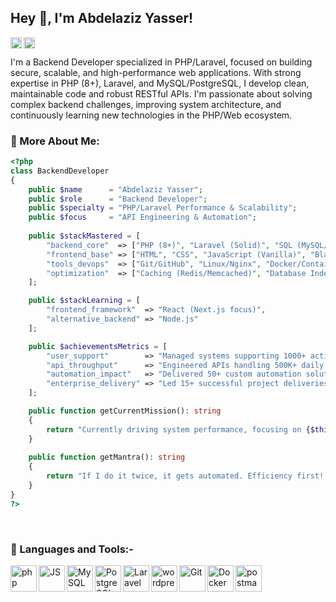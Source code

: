 ## Hey 👋, I'm Abdelaziz Yasser!

<a href='https://www.linkedin.com/in/abdelaziz-yasser/'><img align='left' alt="linkedin" src="https://upload.wikimedia.org/wikipedia/commons/thumb/c/ca/LinkedIn_logo_initials.png/960px-LinkedIn_logo_initials.png" height='18px'/></a>

<a href='https://abdelazizyasser.dev@gmail.com'><img align='left' alt="twitter" src="https://upload.wikimedia.org/wikipedia/commons/thumb/7/7e/Gmail_icon_%282020%29.svg/2560px-Gmail_icon_%282020%29.svg.png" height='18px'/></a>
<br>

I'm a Backend Developer specialized in PHP/Laravel, focused on building secure, scalable, 
and high-performance web applications. With strong expertise in PHP (8+), Laravel, and MySQL/PostgreSQL, 
I develop clean, maintainable code and robust RESTful APIs. 
I'm passionate about solving complex backend challenges, 
improving system architecture, and continuously learning new technologies in the PHP/Web ecosystem.

<!-- <br /> <br /> <img align="right" alt="GIF" src="https://media3.giphy.com/media/v1.Y2lkPTZjMDliOTUyZXhlZ2UzOWVmdW5vY3hxc2M4bDNsaWt4aTdsMWt3eWVqMmJjOGIwdiZlcD12MV9naWZzX3NlYXJjaCZjdD1n/L8K62iTDkzGX6/giphy.gif" width="360px"/> 
<br><br> -->

### 🧐 More About Me:
```php
<?php
class BackendDeveloper
{
    public $name      = "Abdelaziz Yasser";
    public $role      = "Backend Developer";
    public $specialty = "PHP/Laravel Performance & Scalability";
    public $focus     = "API Engineering & Automation";
    
    public $stackMastered = [
        "backend_core"  => ["PHP (8+)", "Laravel (Solid)", "SQL (MySQL/PostgreSQL)"],
        "frontend_base" => ["HTML", "CSS", "JavaScript (Vanilla)", "Blade Templating"],
        "tools_devops"  => ["Git/GitHub", "Linux/Nginx", "Docker/Containers", "Composer"],
        "optimization"  => ["Caching (Redis/Memcached)", "Database Indexing", "Queues (Jobs)"]
    ];

    public $stackLearning = [
        "frontend_framework"  => "React (Next.js focus)",
        "alternative_backend" => "Node.js"
    ];

    public $achievementsMetrics = [
        "user_support"        => "Managed systems supporting 1000+ active users",
        "api_throughput"      => "Engineered APIs handling 500K+ daily operations efficiently",
        "automation_impact"   => "Delivered 50+ custom automation solutions, saving over 10,000+ work hours",
        "enterprise_delivery" => "Led 15+ successful project deliveries with a focus on robust backend architecture"
    ];

    public function getCurrentMission(): string
    {
        return "Currently driving system performance, focusing on {$this->stackLearning['alternative_backend']} integration architecture.";
    }
    
    public function getMantra(): string
    {
        return "If I do it twice, it gets automated. Efficiency first! 🚀";
    }
}
?>
```
<br>

### 🔨 Languages and Tools:-


  <img align="left" src="https://www.php.net/images/logos/new-php-logo.svg" alt="php" height="42px"/>

  <img align="left" src="https://upload.wikimedia.org/wikipedia/commons/thumb/9/99/Unofficial_JavaScript_logo_2.svg/2048px-Unofficial_JavaScript_logo_2.svg.png" alt="JS" height="42px"/>

  <img align="left" src="https://bgasparotto.com/wp-content/uploads/2015/05/mysql-logo.png" alt="MySQL" height="42px"/>

  <img align="left" src="https://cdn-icons-png.flaticon.com/512/5968/5968342.png" alt="PostgreSQL" height="42px"/>

  <img align="left" src="https://upload.wikimedia.org/wikipedia/commons/thumb/9/9a/Laravel.svg/1969px-Laravel.svg.png" alt="Laravel" height="42px"/>
  
  <img align="left" src="https://softwareasli.com/wp-content/uploads/2019/08/ASP.NET_.png" alt="wordpress" height="42px"/>

  <img align="left" src="https://git-scm.com/images/logos/downloads/Git-Icon-1788C.png" alt="Git" height="42px"/>

  <img align="left" src="https://cdn4.iconfinder.com/data/icons/logos-and-brands/512/97_Docker_logo_logos-512.png" alt="Docker" height="42px"/>

  <img align="left" src="https://uxwing.com/wp-content/themes/uxwing/download/brands-and-social-media/postman-icon.png" alt="postman" height="42px"/>

<br>

</a>
